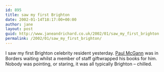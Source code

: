 ```yaml
---
id: 895
title: saw my first Brighton
date: 2002-01-14T18:17:00+00:00
author: jane
layout: post
guid: http://www.janeandrichard.co.uk/2002/01/saw_my_first_brighton
permalink: /2002/01/saw_my_first_brighton/
---
```

I saw my first Brighton celebrity resident yesterday. [Paul McGann](http://us.imdb.com/Name?McGann,+Paul) was in Borders waiting whilst a member of staff giftwrapped his books for him. Nobody was pointing, or staring, it was all typically Brighton &#8211; chilled.